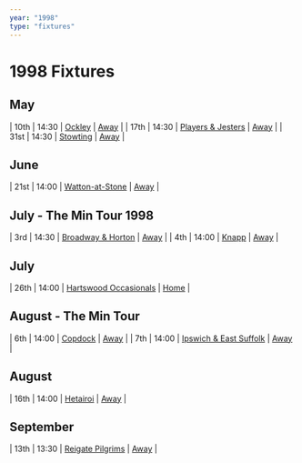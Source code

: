 ```yaml
---
year: "1998"
type: "fixtures"
---
```


# 1998 Fixtures

## May

| 10th | 14:30 | [Ockley](/1998/1998-ockley) | [Away](https://goo.gl/maps/vmhvFhbrVZGrsXAAA) |
| 17th | 14:30 | [Players & Jesters](/1998/1998-players-and-jesters) | [Away]() |
| 31st | 14:30 | [Stowting](/1998/1998-stowting) | [Away](https://goo.gl/maps/A5HTfBKbD44fwSDq7) |

## June

| 21st | 14:00 | [Watton-at-Stone](/1998/1998-watton-at-stone) | [Away](https://goo.gl/maps/JPBQawMsjLgYtVHk9) |

## July - The Min Tour 1998

| 3rd | 14:30 | [Broadway & Horton](broadway-and-horton ) | [Away](https://goo.gl/maps/orv3RETHUX95dBWv7) |
| 4th | 14:00 | [Knapp](/1998/1998-knapp) | [Away]() |

## July

| 26th | 14:00 | [Hartswood Occasionals](/1998/1998-hartswood-occasionals) | [Home]() |

## August - The Min Tour

| 6th | 14:00 | [Copdock](/1998/1998-copdock) | [Away](https://goo.gl/maps/bsFsoeCq2QusBhNH6) |
| 7th | 14:00 | [Ipswich & East Suffolk](/1998/1998-ipswich-and-east-suffolk) | [Away](https://goo.gl/maps/REhqcpsyLGrEXLKu9) |

## August

| 16th | 14:00 | [Hetairoi](/1998/1998-hetairoi) | [Away](https://goo.gl/maps/CGgpPNyQhotADDFs9) |

## September

| 13th | 13:30 | [Reigate Pilgrims](/1998/1998-reigate-pilgrims) | [Away](https://goo.gl/maps/z54KDhWLtQreY6xy9) |